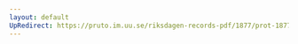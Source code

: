 ```yaml
---
layout: default
UpRedirect: https://pruto.im.uu.se/riksdagen-records-pdf/1877/prot-1877--ak--041.pdf
---
```

